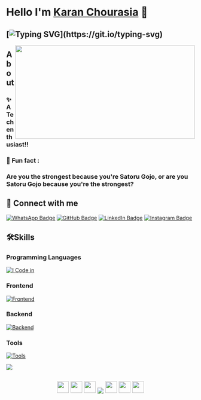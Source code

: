 
# Hello I'm [Karan Chourasia](https://github.com/Karan071) 🎇

## [![Typing SVG](https://readme-typing-svg.demolab.com?font=Fira+Code&pause=1000&width=435&lines=I'm+Full+Stack+Web+Developer;)](https://git.io/typing-svg)


<!--<img src="(https://media.giphy.com/media/oYQ9HRm5Mo7VXeMNVR/giphy.gif" align="right" width="480" height="250">-->
<img src="https://media.giphy.com/media/oYQ9HRm5Mo7VXeMNVR/giphy.gif" align="right" width="480" height="250"> 


## About
### ✨ A Tech enthusiast!!
### 🎲 Fun fact : 
### Are you the strongest because you're Satoru Gojo,  or are you Satoru Gojo because you're the strongest?


## 🚀 Connect with me
[![WhatsApp Badge](https://img.shields.io/badge/WhatsApp-25D366?style=for-the-badge&logo=whatsapp&logoColor=white)](https://wa.me/919582292422)
[![GitHub Badge](https://img.shields.io/badge/GitHub-181717?style=for-the-badge&logo=github&logoColor=white)](https://github.com/Karan071)
[![LinkedIn Badge](https://img.shields.io/badge/LinkedIn-0A66C2?style=for-the-badge&logo=linkedin&logoColor=white)](https://www.linkedin.com/in/Karan-Chourasia/)
[![Instagram Badge](https://img.shields.io/badge/Instagram-E4405F?style=for-the-badge&logo=instagram&logoColor=white)](https://www.instagram.com/karennnspams/)




## 🛠️Skills
### Programming Languages

[![I Code in](https://skillicons.dev/icons?i=c,cpp,java,kotlin,js,dart)](https://github.com/Karan071)

### Frontend
[![Frontend](https://skillicons.dev/icons?i=html,css,bootstrap,js,react,redux)](https://github.com/Karan071)

### Backend
[![Backend](https://skillicons.dev/icons?i=nodejs,express,mongo,mysql,firebase)](https://github.com/Karan071)

### Tools
[![Tools](https://skillicons.dev/icons?i=git,github,linux,androidstudio,vscode,atom)](https://github.com/Karan071)

![](https://i.imgur.com/waxVImv.png)


<!--
<br/>
## 📊Github Stats
<p><img align="left" src="https://github-readme-stats.vercel.app/api/top-langs?username=Karan071&langs_count=10&show_icons=true&locale=en&theme=radical" alt="Karan071" /></p>
<p>&nbsp;<img align="center" src="https://github-readme-stats.vercel.app/api?username=Karan071&show_icons=true&locale=en&theme=radical" alt="Karan071" /></p>
<p>&nbsp;<img align="center" src="https://github-readme-streak-stats.herokuapp.com/?user=Karan071&theme=radical" alt="Karan071" /></p>
-->


<h2 align="center">
<img src="https://firebasestorage.googleapis.com/v0/b/storage-2a9f1.appspot.com/o/github-readme-img%2Fparty-parrot.gif?alt=media&token=27a30ea7-24f3-46db-97bd-69351d5411ea" width="31" height="31"/>
<img src="https://firebasestorage.googleapis.com/v0/b/storage-2a9f1.appspot.com/o/github-readme-img%2Fparty-parrot.gif?alt=media&token=27a30ea7-24f3-46db-97bd-69351d5411ea" width="31" height="31"/>
<img src="https://firebasestorage.googleapis.com/v0/b/storage-2a9f1.appspot.com/o/github-readme-img%2Fparty-parrot.gif?alt=media&token=27a30ea7-24f3-46db-97bd-69351d5411ea" width="31" height="31"/>
<img src="https://komarev.com/ghpvc/?username=Karan071&&style=round-square" align="center" />
<img src="https://firebasestorage.googleapis.com/v0/b/storage-2a9f1.appspot.com/o/github-readme-img%2Fparty-parrot-2.gif?alt=media&token=4d7be19e-492c-4f18-9ea2-3773989b2721" width="31" height="31"/>
<img src="https://firebasestorage.googleapis.com/v0/b/storage-2a9f1.appspot.com/o/github-readme-img%2Fparty-parrot-2.gif?alt=media&token=4d7be19e-492c-4f18-9ea2-3773989b2721" width="31" height="31"/>
<img src="https://firebasestorage.googleapis.com/v0/b/storage-2a9f1.appspot.com/o/github-readme-img%2Fparty-parrot-2.gif?alt=media&token=4d7be19e-492c-4f18-9ea2-3773989b2721" width="31" height="31"/>
</h2>



